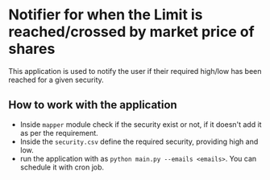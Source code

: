 # Notifier for when the Limit is reached/crossed by market price of shares

This application is used to notify the user if their required high/low has been reached for a given security.

## How to work with the application

* Inside `mapper` module check if the security exist or not, if it doesn't add it as per the requirement.
* Inside the `security.csv` define the required security, providing high and low.
* run the application with as `python main.py --emails <emails>`. You can schedule it with cron job.